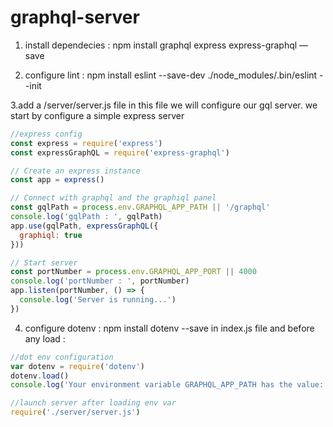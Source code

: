 # graphql-server
1. install dependecies : 
npm install graphql express express-graphql —save

2. configure lint :
npm install eslint --save-dev
./node_modules/.bin/eslint --init

3.add a /server/server.js file
in this file we will configure our gql server.
we start by configure a simple express server

```js
//express config 
const express = require('express')
const expressGraphQL = require('express-graphql')

// Create an express instance
const app = express()

// Connect with graphql and the graphiql panel
const gqlPath = process.env.GRAPHQL_APP_PATH || '/graphql'
console.log('gqlPath : ', gqlPath)
app.use(gqlPath, expressGraphQL({
  graphiql: true
}))

// Start server
const portNumber = process.env.GRAPHQL_APP_PORT || 4000
console.log('portNumber : ', portNumber)
app.listen(portNumber, () => {
  console.log('Server is running...')
})
```

4. configure dotenv :
npm install dotenv --save
in index.js file and before any load :

```js
//dot env configuration
var dotenv = require('dotenv')
dotenv.load()
console.log('Your environment variable GRAPHQL_APP_PATH has the value: ', process.env.GRAPHQL_APP_PATH)

//launch server after loading env var
require('./server/server.js')
```

